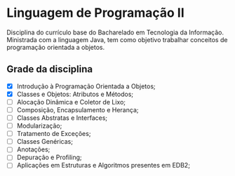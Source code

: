 # Linguagem de Programação II

Disciplina do currículo base do Bacharelado em Tecnologia da Informação. Ministrada com a linguagem Java, tem como objetivo trabalhar conceitos de programação orientada a objetos.

## Grade da disciplina

- [x] Introdução à Programação Orientada a Objetos;
- [x] Classes e Objetos: Atributos e Métodos;
- [ ] Alocação Dinâmica e Coletor de Lixo;
- [ ] Composição, Encapsulamento e Herança;
- [ ] Classes Abstratas e Interfaces;
- [ ] Modularização;
- [ ] Tratamento de Exceções;
- [ ] Classes Genéricas;
- [ ] Anotações;
- [ ] Depuração e Profiling;
- [ ] Aplicações em Estruturas e Algoritmos presentes em EDB2;
